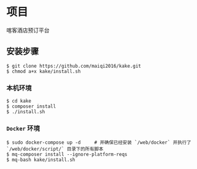 # 项目
喀客酒店预订平台

## 安装步骤

```shell
$ git clone https://github.com/maiqi2016/kake.git
$ chmod a+x kake/install.sh
```

### 本机环境

```shell
$ cd kake
$ composer install
$ ./install.sh
```

### `Docker` 环境

```
$ sudo docker-compose up -d     # 并确保已经安装 `/web/docker` 并执行了 `/web/docker/script/` 目录下的所有脚本
$ mq-composer install --ignore-platform-reqs
$ mq-bash kake/install.sh
```